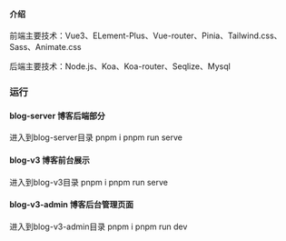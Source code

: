 #### 介绍

前端主要技术：Vue3、ELement-Plus、Vue-router、Pinia、Tailwind.css、Sass、Animate.css

后端主要技术：Node.js、Koa、Koa-router、Seqlize、Mysql

### 运行

#### blog-server  博客后端部分
进入到blog-server目录
pnpm i
pnpm run serve

#### blog-v3  博客前台展示
进入到blog-v3目录
pnpm i
pnpm run serve
#### blog-v3-admin  博客后台管理页面
进入到blog-v3-admin目录
pnpm i
pnpm run dev